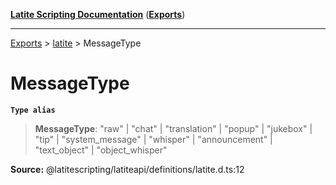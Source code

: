 [**Latite Scripting Documentation**](../../README.md) ([**Exports**](../../exports.md))

---

[Exports](../../exports.md) > [latite](../index.md) > MessageType

# MessageType

**`Type alias`**

> **MessageType**: "raw" \| "chat" \| "translation" \| "popup" \| "jukebox" \| "tip" \| "system_message" \| "whisper" \| "announcement" \| "text_object" \| "object_whisper"

**Source:** @latitescripting/latiteapi/definitions/latite.d.ts:12
